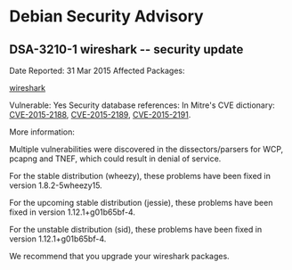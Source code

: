 
Debian Security Advisory
========================


DSA-3210-1 wireshark -- security update
---------------------------------------



Date Reported:
31 Mar 2015
Affected Packages:

[wireshark](https://packages.debian.org/src:wireshark)

Vulnerable:
Yes
Security database references:
In Mitre's CVE dictionary: [CVE-2015-2188](https://security-tracker.debian.org/tracker/CVE-2015-2188), [CVE-2015-2189](https://security-tracker.debian.org/tracker/CVE-2015-2189), [CVE-2015-2191](https://security-tracker.debian.org/tracker/CVE-2015-2191).  

More information:

Multiple vulnerabilities were discovered in the dissectors/parsers for
WCP, pcapng and TNEF, which could result in denial of service.


For the stable distribution (wheezy), these problems have been fixed in
version 1.8.2-5wheezy15.


For the upcoming stable distribution (jessie), these problems have been
fixed in version 1.12.1+g01b65bf-4.


For the unstable distribution (sid), these problems have been fixed in
version 1.12.1+g01b65bf-4.


We recommend that you upgrade your wireshark packages.





